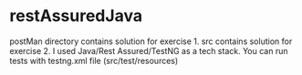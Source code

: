 # restAssuredJava

postMan directory contains solution for exercise 1.
src contains solution for exercise 2. I used Java/Rest Assured/TestNG as a tech stack. You can run tests with testng.xml file (src/test/resources)
